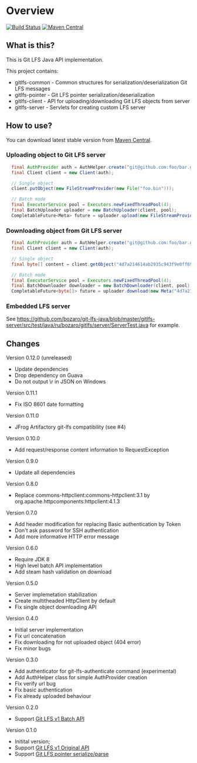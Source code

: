 # Overview

[![Build Status](https://travis-ci.org/bozaro/git-lfs-java.svg?branch=master)](https://travis-ci.org/bozaro/git-lfs-java)
[![Maven Central](https://img.shields.io/maven-central/v/ru.bozaro.gitlfs/gitlfs-common.svg)](http://mvnrepository.com/artifact/ru.bozaro.gitlfs)

## What is this?

This is Git LFS Java API implementation.

This project contains:

 * gitlfs-common - Common structures for serialization/deserialization Git LFS messages
 * gitlfs-pointer - Git LFS pointer serialization/deserialization
 * gitlfs-client - API for uploading/downloading Git LFS objects from server
 * gitlfs-server - Servlets for creating custom LFS server

## How to use?

You can download latest stable version from [Maven Central](http://mvnrepository.com/artifact/ru.bozaro.gitlfs).

### Uploading object to Git LFS server

```java
  final AuthProvider auth = AuthHelper.create("git@github.com:foo/bar.git");
  final Client client = new Client(auth);

  // Single object
  client.putObject(new FileStreamProvider(new File("foo.bin")));

  // Batch mode
  final ExecutorService pool = Executors.newFixedThreadPool(4);
  final BatchUploader uploader = new BatchUploader(client, pool);
  CompletableFuture<Meta> future = uploader.upload(new FileStreamProvider(new File("bar.bin")));
```

### Downloading object from Git LFS server

```java
  final AuthProvider auth = AuthHelper.create("git@github.com:foo/bar.git");
  final Client client = new Client(auth);

  // Single object
  final byte[] content = client.getObject("4d7a214614ab2935c943f9e0ff69d22eadbb8f32b1258daaa5e2ca24d17e2393", ByteStreams::toByteArray);

  // Batch mode
  final ExecutorService pool = Executors.newFixedThreadPool(4);
  final BatchDownloader downloader = new BatchDownloader(client, pool);
  CompletableFuture<byte[]> future = uploader.download(new Meta("4d7a214614ab2935c943f9e0ff69d22eadbb8f32b1258daaa5e2ca24d17e2393", 10), ByteStreams::toByteArray);
```

### Embedded LFS server

See https://github.com/bozaro/git-lfs-java/blob/master/gitlfs-server/src/test/java/ru/bozaro/gitlfs/server/ServerTest.java for example.

## Changes

Version 0.12.0 (unreleased)

 * Update dependencies
 * Drop dependency on Guava
 * Do not output \r in JSON on Windows

Version 0.11.1

 * Fix ISO 8601 date formatting

Version 0.11.0

 * JFrog Artifactory git-lfs compatibility (see #4)

Version 0.10.0

 * Add request/response content information to RequestException

Version 0.9.0

 * Update all dependencies

Version 0.8.0

 * Replace commons-httpclient:commons-httpclient:3.1 by org.apache.httpcomponents:httpclient:4.1.3

Version 0.7.0

 * Add header modification for replacing Basic authentication by Token
 * Don't ask password for SSH authentication
 * Add more informative HTTP error message

Version 0.6.0

 * Require JDK 8
 * High level batch API implementation
 * Add steam hash validation on download

Version 0.5.0

 * Server implemetation stabilization
 * Create multitheaded HttpClient by default
 * Fix single object downloading API

Version 0.4.0

 * Initial server implementation
 * Fix url concatenation
 * Fix downloading for not uploaded object (404 error)
 * Fix minor bugs

Version 0.3.0

 * Add authenticator for git-lfs-authenticate command (experimental)
 * Add AuthHelper class for simple AuthProvider creation
 * Fix verify url bug
 * Fix basic authentication
 * Fix already uploaded behaviour

Version 0.2.0

 * Support [Git LFS v1 Batch API](https://github.com/github/git-lfs/blob/master/docs/api/http-v1-batch.md)

Version 0.1.0

 * Initital version;
 * Support [Git LFS v1 Original API](https://github.com/github/git-lfs/blob/master/docs/api/http-v1-original.md)
 * Support [Git LFS pointer serialize/parse](https://github.com/github/git-lfs/blob/master/docs/spec.md)
